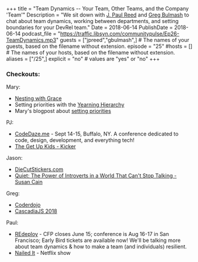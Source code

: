 +++
title = "Team Dynamics -- Your Team, Other Teams, and the Company 'Team'"
Description = "We sit down with [J. Paul Reed](https://twitter.com/jpreed) and [Greg Bulmash](https://twitter.com/yiddishninja) to chat about team dynamics, working between departments, and setting boundaries for your DevRel team."
Date = 2018-06-14
PublishDate = 2018-06-14
podcast_file = "https://traffic.libsyn.com/communitypulse/Ep26-TeamDynamics.mp3"
guests = ["jpreed","gbulmash",] # The names of your guests, based on the filename without extension.
episode = "25"
#hosts = [] # The names of your hosts, based on the filename without extension.
aliases = ["/25",]
explicit = "no" # values are "yes" or "no"
+++
### Checkouts:
Mary:  
* [Nesting with Grace](http://nestingwithgrace.com/)  
* Setting priorities with the [Yearning Hierarchy](https://waitbutwhy.com/2018/04/picking-career.html)  
* Mary's blogpost about [setting priorities](https://medium.com/@mary_grace/reclaiming-my-life-one-priority-at-a-time-a216b240af3b)

PJ:  
* [CodeDaze.me](http://codedaze.me/) - Sept 14-15, Buffalo, NY. A conference dedicated to code, design, development, and everything tech!  
* [The Get Up Kids - Kicker](https://combine.fm/spotify/album/15v53JBozKfIPcApXRruaJ)

Jason:  
* [DieCutStickers.com](https://diecutstickers.com/)  
* [Quiet: The Power of Introverts in a World That Can't Stop Talking - Susan Cain](https://www.amazon.com/Quiet-Power-Introverts-World-Talking/dp/0307352153)

Greg:  
* [Coderdojo](https://zen.coderdojo.com/)  
* [CascadiaJS 2018](https://2018.cascadiajs.com/)

Paul:  
* [REdeploy](https://re-deploy.io) - CFP closes June 15; conference is Aug 16-17 in San Francisco; Early Bird tickets are available now! We'll be talking more about team dynamics & how to make a team (and individuals) resilient.  
* [Nailed It](https://www.netflix.com/title/80179138) - Netflix show
